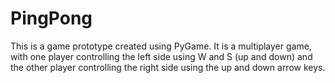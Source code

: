 # PingPong

This is a game prototype created using PyGame. It is a multiplayer game, with one player controlling the left side using W and S (up and down) and the other player controlling the right side using the up and down arrow keys.
